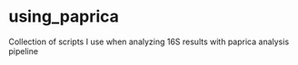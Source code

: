 # using_paprica
Collection of scripts I use when analyzing 16S results with paprica analysis pipeline 
